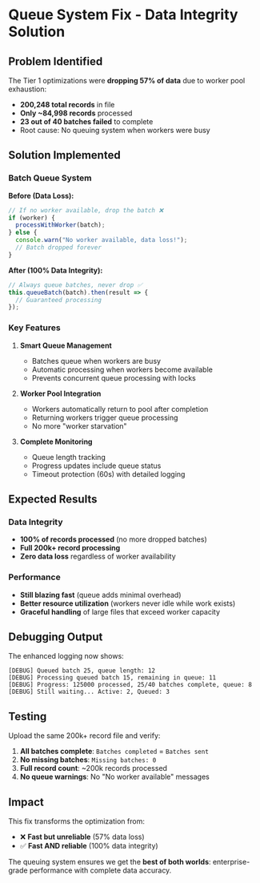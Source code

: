 # Queue System Fix - Data Integrity Solution

## Problem Identified

The Tier 1 optimizations were **dropping 57% of data** due to worker pool exhaustion:

- **200,248 total records** in file
- **Only ~84,998 records** processed  
- **23 out of 40 batches failed** to complete
- Root cause: No queuing system when workers were busy

## Solution Implemented

### Batch Queue System

**Before (Data Loss):**
```typescript
// If no worker available, drop the batch ❌
if (worker) {
  processWithWorker(batch);
} else {
  console.warn("No worker available, data loss!");
  // Batch dropped forever
}
```

**After (100% Data Integrity):**
```typescript
// Always queue batches, never drop ✅
this.queueBatch(batch).then(result => {
  // Guaranteed processing
});
```

### Key Features

1. **Smart Queue Management**
   - Batches queue when workers are busy
   - Automatic processing when workers become available
   - Prevents concurrent queue processing with locks

2. **Worker Pool Integration**
   - Workers automatically return to pool after completion
   - Returning workers trigger queue processing
   - No more "worker starvation"

3. **Complete Monitoring**
   - Queue length tracking
   - Progress updates include queue status
   - Timeout protection (60s) with detailed logging

## Expected Results

### Data Integrity
- **100% of records processed** (no more dropped batches)
- **Full 200k+ record processing** 
- **Zero data loss** regardless of worker availability

### Performance
- **Still blazing fast** (queue adds minimal overhead)
- **Better resource utilization** (workers never idle while work exists)
- **Graceful handling** of large files that exceed worker capacity

## Debugging Output

The enhanced logging now shows:
```
[DEBUG] Queued batch 25, queue length: 12
[DEBUG] Processing queued batch 15, remaining in queue: 11
[DEBUG] Progress: 125000 processed, 25/40 batches complete, queue: 8
[DEBUG] Still waiting... Active: 2, Queued: 3
```

## Testing

Upload the same 200k+ record file and verify:

1. **All batches complete**: `Batches completed` = `Batches sent`
2. **No missing batches**: `Missing batches: 0`
3. **Full record count**: ~200k records processed
4. **No queue warnings**: No "No worker available" messages

## Impact

This fix transforms the optimization from:
- ❌ **Fast but unreliable** (57% data loss)
- ✅ **Fast AND reliable** (100% data integrity)

The queuing system ensures we get the **best of both worlds**: enterprise-grade performance with complete data accuracy.